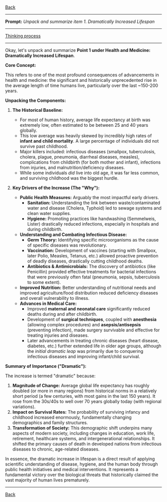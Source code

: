 [Back](../README.md)

---

**Prompt:** *Unpack and summarize item 1. Dramatically Increased Lifespan*

---

[Thinking process](thoughts.md)

---

Okay, let's unpack and summarize **Point 1 under Health and Medicine: Dramatically Increased Lifespan**.

**Core Concept:**

This refers to one of the most profound consequences of advancements in health and medicine: the significant and historically unprecedented rise in the average length of time humans live, particularly over the last ~150-200 years.

**Unpacking the Components:**

1.  **The Historical Baseline:**
    *   For most of human history, average life expectancy at birth was extremely low, often estimated to be between 25 and 40 years globally.
    *   This low average was heavily skewed by incredibly high rates of **infant and child mortality**. A large percentage of individuals did not survive past childhood.
    *   Major killers included: infectious diseases (smallpox, tuberculosis, cholera, plague, pneumonia, diarrheal diseases, measles), complications from childbirth (for both mother and infant), infections from injuries, and malnutrition/deficiency diseases.
    *   While some individuals *did* live into old age, it was far less common, and surviving childhood was the biggest hurdle.

2.  **Key Drivers of the Increase (The "Why"):**
    *   **Public Health Measures:** Arguably the most impactful early drivers.
        *   **Sanitation:** Understanding the link between waste/contaminated water and disease (Cholera, Typhoid) led to sewage systems and clean water supplies.
        *   **Hygiene:** Promoting practices like handwashing (Semmelweis, Lister) drastically reduced infections, especially in hospitals and during childbirth.
    *   **Understanding and Combating Infectious Disease:**
        *   **Germ Theory:** Identifying specific microorganisms as the cause of specific diseases was revolutionary.
        *   **Vaccination:** Development of vaccines (starting with Smallpox, later Polio, Measles, Tetanus, etc.) allowed proactive prevention of deadly diseases, drastically cutting childhood deaths.
        *   **Antibiotics & Antimicrobials:** The discovery of antibiotics (like Penicillin) provided effective treatments for bacterial infections that were previously often fatal (pneumonia, sepsis, tuberculosis to some extent).
    *   **Improved Nutrition:** Better understanding of nutritional needs and improved agriculture/food distribution reduced deficiency diseases and overall vulnerability to illness.
    *   **Advances in Medical Care:**
        *   Improved **maternal and neonatal care** significantly reduced deaths during and after childbirth.
        *   Development of **surgical techniques**, coupled with **anesthesia** (allowing complex procedures) and **asepsis/antisepsis** (preventing infection), made surgery survivable and effective for treating injuries and diseases.
        *   Later advancements in treating chronic diseases (heart disease, diabetes, etc.) further extended life in older age groups, although the *initial dramatic leap* was primarily due to conquering infectious diseases and improving infant/child survival.

**Summary of Importance ("Dramatic"):**

The increase is termed "dramatic" because:

1.  **Magnitude of Change:** Average global life expectancy has roughly doubled (or more in many regions) from historical norms in a relatively short period (a few centuries, with most gains in the last 150 years). It rose from the 30s/40s to well over 70 years globally today (with regional variations).
2.  **Impact on Survival Rates:** The probability of surviving infancy and childhood increased enormously, fundamentally changing demographics and family structures.
3.  **Transformation of Society:** This demographic shift underpins many aspects of modern society, including changes in education, work life, retirement, healthcare systems, and intergenerational relationships. It shifted the primary causes of death in developed nations from infectious diseases to chronic, age-related diseases.

In essence, the dramatic increase in lifespan is a direct result of applying scientific understanding of disease, hygiene, and the human body through public health initiatives and medical interventions. It represents a fundamental victory over the biological threats that historically claimed the vast majority of human lives prematurely.

---

[Back](../README.md)
